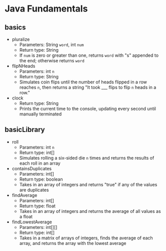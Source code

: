 # Java Fundamentals

## basics

- pluralize
  - Parameters: String `word`, int `num`
  - Return type: String
  - If `num` is zero or greater than one, returns `word` with "s" appended to the end; otherwise returns `word`
- flipNHeads
  - Parameters: int `n`
  - Return type: String
  - Simulates coin flips until the number of heads flipped in a row reaches `n`, then returns a string "It took ___ flips to flip `n` heads in a row."
- clock
  - Return type: String
  - Prints the current time to the console, updating every second until manually terminated

## basicLibrary

- roll
  - Parameters: int `n`
  - Return type: int[]
  - Simulates rolling a six-sided die `n` times and returns the results of each roll in an array
- containsDuplicates
  - Parameters: int[]
  - Return type: boolean
  - Takes in an array of integers and returns "true" if any of the values are duplicates
- findAverage
  - Parameters: int[]
  - Return type: float
  - Takes in an array of integers and returns the average of all values as a float
- findLowestAverage
  - Parameters: int[][]
  - Return type: int[]
  - Takes in a matrix of arrays of integers, finds the average of each array, and returns the array with the lowest average
